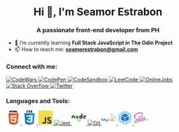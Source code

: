 <h1 align="center">Hi 👋, I'm Seamor Estrabon</h1>
<h3 align="center">A passionate front-end developer from PH</h3>

- 🌱 I’m currently learning **Full Stack JavaScript in The Odin Project**  
- 📫 How to reach me: **seamorestrabon@gmail.com**

<h3 align="left">Connect with me:</h3>
<p align="left">
  <!-- CodeWars -->
  <a href="https://www.codewars.com/users/CeeZ11" target="_blank" rel="noreferrer"> 
    <img src="https://www.codewars.com/packs/assets/logo.61192cf7.svg" alt="CodeWars" width="40" height="40"/> 
  </a>
  <!-- CodePen -->
  <a href="https://codepen.io/CeeZ11" target="_blank" rel="noreferrer"> 
    <img src="https://blog.codepen.io/wp-content/uploads/2012/06/Button-Fill-Black-Large.png" alt="CodePen" width="40" height="40"/> 
  </a>
  <!-- CodeSandbox -->
  <a href="https://codesandbox.io/u/ceez-11" target="_blank" rel="noreferrer"> 
    <img src="https://cdn.worldvectorlogo.com/logos/codesandbox.svg" alt="CodeSandbox" width="40" height="40"/> 
  </a>
  <!-- LeetCode -->
  <a href="https://leetcode.com/ceez-11" target="_blank" rel="noreferrer"> 
    <img src="https://upload.wikimedia.org/wikipedia/commons/1/19/LeetCode_logo_black.png" alt="LeetCode" width="40" height="40"/> 
  </a>
  <!-- OnlineJobs -->
  <a href="https://www.onlinejobs.ph/jobseekers/info/1493644" target="_blank" rel="noreferrer"> 
    <img src="https://www.onlinejobs.ph/images/home/oj-logo.svg" alt="OnlineJobs" width="40" height="40"/> 
  </a>
  <!-- Stack Overflow -->
  <a href="https://stackoverflow.com/users/23625763/seamor-estrabon" target="_blank" rel="noreferrer"> 
    <img src="https://upload.wikimedia.org/wikipedia/commons/e/ef/Stack_Overflow_icon.svg" alt="Stack Overflow" width="40" height="40"/> 
  </a>
  <!-- Twitter -->
  <a href="https://x.com/Seeeeaz" target="_blank" rel="noreferrer"> 
    <img src="https://cdn.jsdelivr.net/npm/simple-icons@v6/icons/x.svg" alt="Twitter" width="40" height="40"/> 
  </a>
</p>

<h3 align="left">Languages and Tools:</h3>
<p align="left"> 
  <a href="https://developer.mozilla.org/en-US/docs/Web/HTML" target="_blank" rel="noreferrer"> 
    <img src="https://raw.githubusercontent.com/devicons/devicon/master/icons/html5/html5-original-wordmark.svg" alt="HTML5" width="40" height="40"/> 
  </a> 
  <a href="https://developer.mozilla.org/en-US/docs/Web/CSS" target="_blank" rel="noreferrer"> 
    <img src="https://raw.githubusercontent.com/devicons/devicon/master/icons/css3/css3-original-wordmark.svg" alt="CSS3" width="40" height="40"/> 
  </a> 
  <a href="https://developer.mozilla.org/en-US/docs/Web/JavaScript" target="_blank" rel="noreferrer"> 
    <img src="https://raw.githubusercontent.com/devicons/devicon/master/icons/javascript/javascript-original.svg" alt="JavaScript" width="40" height="40"/> 
  </a> 
  <a href="https://jestjs.io" target="_blank" rel="noreferrer"> 
    <img src="https://www.vectorlogo.zone/logos/jestjsio/jestjsio-icon.svg" alt="Jest" width="40" height="40"/> 
  </a> 
  <a href="https://nodejs.org" target="_blank" rel="noreferrer"> 
    <img src="https://raw.githubusercontent.com/devicons/devicon/master/icons/nodejs/nodejs-original-wordmark.svg" alt="Node.js" width="40" height="40"/> 
  </a> 
  <a href="https://git-scm.com" target="_blank" rel="noreferrer"> 
    <img src="https://www.vectorlogo.zone/logos/git-scm/git-scm-icon.svg" alt="Git" width="40" height="40"/> 
  </a> 
  <a href="https://www.mysql.com/" target="_blank" rel="noreferrer"> 
    <img src="https://raw.githubusercontent.com/devicons/devicon/master/icons/mysql/mysql-original-wordmark.svg" alt="MySQL" width="40" height="40"/> 
  </a> 
  <a href="https://webpack.js.org/" target="_blank" rel="noreferrer"> 
    <img src="https://raw.githubusercontent.com/devicons/devicon/master/icons/webpack/webpack-original.svg" alt="Webpack" width="40" height="40"/> 
  </a> 
  <a href="https://sass-lang.com" target="_blank" rel="noreferrer"> 
    <img src="https://raw.githubusercontent.com/devicons/devicon/master/icons/sass/sass-original.svg" alt="SASS" width="40" height="40"/> 
  </a> 
</p>
